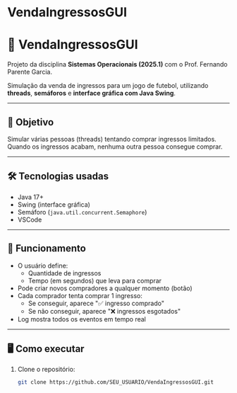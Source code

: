 # VendaIngressosGUI


# 🎫 VendaIngressosGUI

Projeto da disciplina **Sistemas Operacionais (2025.1)** com o Prof. Fernando Parente Garcia.

Simulação da venda de ingressos para um jogo de futebol, utilizando **threads**, **semáforos** e **interface gráfica com Java Swing**.

---

## 🧠 Objetivo

Simular várias pessoas (threads) tentando comprar ingressos limitados. Quando os ingressos acabam, nenhuma outra pessoa consegue comprar.

---

## 🛠️ Tecnologias usadas

- Java 17+
- Swing (interface gráfica)
- Semáforo (`java.util.concurrent.Semaphore`)
- VSCode

---

## 🧩 Funcionamento

- O usuário define:
  - Quantidade de ingressos
  - Tempo (em segundos) que leva para comprar
- Pode criar novos compradores a qualquer momento (botão)
- Cada comprador tenta comprar 1 ingresso:
  - Se conseguir, aparece "✅ ingresso comprado"
  - Se não conseguir, aparece "❌ ingressos esgotados"
- Log mostra todos os eventos em tempo real

---

## 🖥️ Como executar

1. Clone o repositório:
   ```bash
   git clone https://github.com/SEU_USUARIO/VendaIngressosGUI.git
